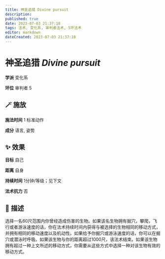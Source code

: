 ```yaml
---
title: 神圣追猎 Divine pursuit
description: 
published: true
date: 2023-07-03 21:37:18
tags: 法术, 变化系, 审判者法术, 5环法术
editor: markdown
dateCreated: 2023-07-03 21:37:18
---
```


# **神圣追猎** *Divine pursuit*

**学派** 变化系 

**环位** 审判者 5

## 🪄 施放

**施法时间** 1 标准动作

**成分** 语言, 姿势

## ✨ 效果 

**目标** 自己 

**距离** 自身  

**持续时间** 1分钟/等级；见下文 

**法术抗力** 否

## 📖 描述

选择一名60尺范围内你曾经造成伤害的生物。如果该名生物拥有掘穴，攀爬，飞行或者游泳速度的话，你在法术持续时间内获得与被选择的生物相同的移动方式，并拥有相同的移动速度以及机动性。如果给予你掘穴或游泳速度的话，你可以在掘穴或潜泳时呼吸。如果该生物与你的距离超过1000尺，该法术结束。如果该生物拥有超过一种上文所述的移动方式，你需要从这些方式中选择一种对该生物有效的移动方式。
    